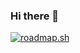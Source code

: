 ### Hi there 👋


[![roadmap.sh](https://api.roadmap.sh/v1-badge/wide/64f8135b5ce9f4ca5896b7fd?variant=dark&roadmaps=cpp%2Cgame-developer%2Cserver-side-game-developer%2Cflutter)](https://roadmap.sh)
<!--
**Takkapi/Takkapi** is a ✨ _special_ ✨ repository because its `README.md` (this file) appears on your GitHub profile.

Here are some ideas to get you started:

- 🔭 I’m currently working on ...
- 🌱 I’m currently learning ...
- 👯 I’m looking to collaborate on ...
- 🤔 I’m looking for help with ...
- 💬 Ask me about ...
- 📫 How to reach me: ...
- ⚡ Fun fact: ...
-->
